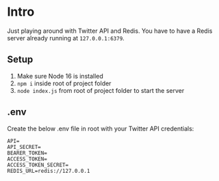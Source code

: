 # Intro

Just playing around with Twitter API and Redis. You have to have a Redis server already running at `127.0.0.1:6379`.

## Setup

1. Make sure Node 16 is installed
1. `npm i` inside root of project folder
1. `node index.js` from root of project folder to start the server

## .env

Create the below .env file in root with your Twitter API credentials:

```JS
API=
API_SECRET=
BEARER_TOKEN=
ACCESS_TOKEN=
ACCESS_TOKEN_SECRET=
REDIS_URL=redis://127.0.0.1
```
